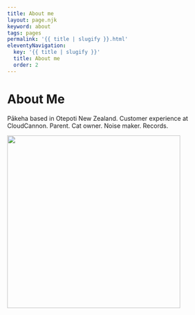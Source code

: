 ```yaml
---
title: About me
layout: page.njk
keyword: about
tags: pages
permalink: '{{ title | slugify }}.html'
eleventyNavigation:
  key: '{{ title | slugify }}'
  title: About me
  order: 2
---
```

# About Me

Pākeha based in Otepoti New Zealand. Customer experience at CloudCannon. Parent. Cat owner. Noise maker. Records.

<img width="400" height="400" src="/img/Chill-ape.jpeg" />